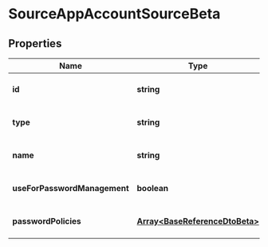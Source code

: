 # SourceAppAccountSourceBeta

## Properties

Name | Type | Description | Notes
------------ | ------------- | ------------- | -------------
**id** | **string** | The source ID | [optional] [default to undefined]
**type** | **string** | The source type, will always be \&quot;SOURCE\&quot; | [optional] [default to undefined]
**name** | **string** | The source name | [optional] [default to undefined]
**useForPasswordManagement** | **boolean** | If the source is used for password management | [optional] [default to false]
**passwordPolicies** | [**Array&lt;BaseReferenceDtoBeta&gt;**](BaseReferenceDtoBeta.md) | The password policies for the source | [optional] [default to undefined]

